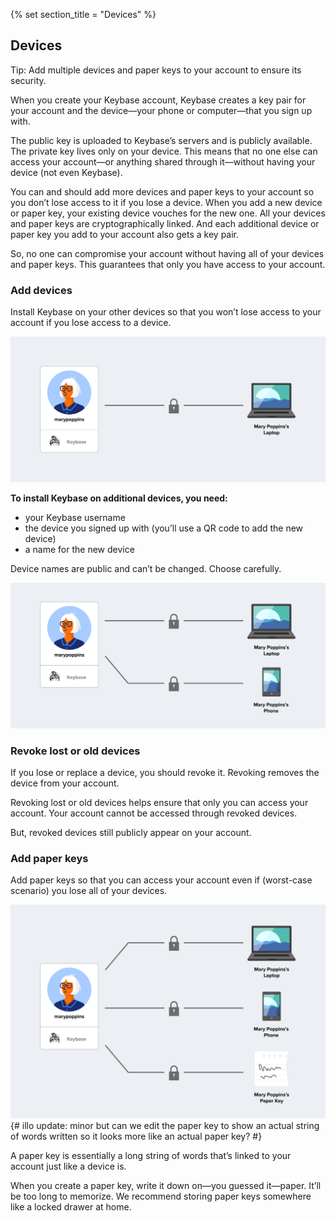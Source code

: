 {% set section_title = "Devices" %}

## Devices 
Tip: Add multiple devices and paper keys to your account to ensure its security.

When you create your Keybase account, Keybase creates a key pair for your account and the device—your phone or computer—that you sign up with. 

The public key is uploaded to Keybase’s servers and is publicly available. The private key lives only on your device. This means that no one else can access your account—or anything shared through it—without having your device (not even Keybase).

You can and should add more devices and paper keys to your account so you don’t lose access to it if you lose a device.
When you add a new device or paper key, your existing device vouches for the new one. All your devices and paper keys are cryptographically linked. And each additional device or paper key you add to your account also gets a key pair.  

So, no one can compromise your account without having all of your devices and paper keys. This guarantees that only you have access to your account. 

### Add devices 
Install Keybase on your other devices so that you won’t lose access to your account if you lose access to a device. 

![](/img/kb-one-device.png)

**To install Keybase on additional devices, you need:**
*  your Keybase username
*  the device you signed up with (you’ll use a QR code to add the new device)
*  a name for the new device

Device names are public and can’t be changed. Choose carefully.

![](/img/kb-two-devices.png)

### Revoke lost or old devices
If you lose or replace a device, you should revoke it. Revoking removes the device from your account. 

Revoking lost or old devices helps ensure that only you can access your account. Your account cannot be accessed through revoked devices. 

But, revoked devices still publicly appear on your account. 

### Add paper keys 
Add paper keys so that you can access your account even if (worst-case scenario) you lose all of your devices. 

![](/img/kb-three-devices.png)
{# illo update: minor but can we edit the paper key to show an actual string of words written so it looks more like an actual paper key? #}

A paper key is essentially a long string of words that’s linked to your account just like a device is.

When you create a paper key, write it down on—you guessed it—paper. It’ll be too long to memorize. We recommend storing paper keys somewhere like a locked drawer at home. 